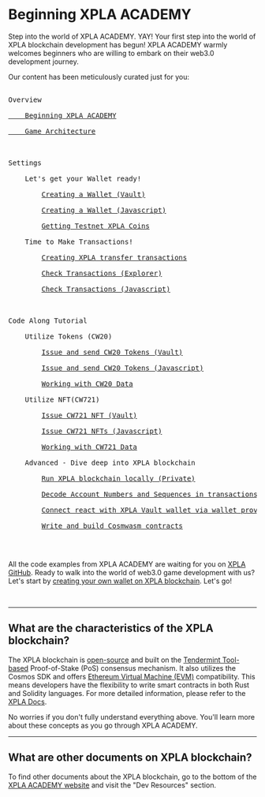 # Beginning XPLA ACADEMY

Step into the world of XPLA ACADEMY. YAY! Your first step into the world of XPLA blockchain development has begun! XPLA ACADEMY warmly welcomes beginners who are willing to embark on their web3.0 development journey. 

Our content has been meticulously curated just for you:

<pre>

Overview
<br/><a href="https://academy.xpla.dev/docs/overview/intro">&nbsp;&nbsp;&nbsp;&nbsp;Beginning XPLA ACADEMY</a>
<br/><a href="https://academy.xpla.dev/docs/overview/gameArchitecture">&nbsp;&nbsp;&nbsp;&nbsp;Game Architecture</a>
<br/>
<br/>Settings
<br/>&nbsp;&nbsp;&nbsp;&nbsp;Let's get your Wallet ready!
<br/>&nbsp;&nbsp;&nbsp;&nbsp;&nbsp;&nbsp;&nbsp;&nbsp;<a href="https://academy.xpla.dev/docs/settings/create-wallet/create-wallet-with-vault">Creating a Wallet (Vault)</a>
<br/>&nbsp;&nbsp;&nbsp;&nbsp;&nbsp;&nbsp;&nbsp;&nbsp;<a href="https://academy.xpla.dev/docs/settings/create-wallet/create-wallet-with-js">Creating a Wallet (Javascript)</a>
<br/>&nbsp;&nbsp;&nbsp;&nbsp;&nbsp;&nbsp;&nbsp;&nbsp;<a href="https://academy.xpla.dev/docs/settings/create-wallet/get-testnet-xpla">Getting Testnet XPLA Coins</a>
<br/>&nbsp;&nbsp;&nbsp;&nbsp;Time to Make Transactions!
<br/>&nbsp;&nbsp;&nbsp;&nbsp;&nbsp;&nbsp;&nbsp;&nbsp;<a href="https://academy.xpla.dev/docs/settings/create-testnet-transaction/send-tx">Creating XPLA transfer transactions</a>
<br/>&nbsp;&nbsp;&nbsp;&nbsp;&nbsp;&nbsp;&nbsp;&nbsp;<a href="https://academy.xpla.dev/docs/settings/create-testnet-transaction/check-tx-in-explorer">Check Transactions (Explorer)</a>
<br/>&nbsp;&nbsp;&nbsp;&nbsp;&nbsp;&nbsp;&nbsp;&nbsp;<a href="https://academy.xpla.dev/docs/settings/create-testnet-transaction/send-query">Check Transactions (Javascript)</a>
<br/>
<br/>Code Along Tutorial
<br/>&nbsp;&nbsp;&nbsp;&nbsp;Utilize Tokens (CW20)
<br/>&nbsp;&nbsp;&nbsp;&nbsp;&nbsp;&nbsp;&nbsp;&nbsp;<a href="https://academy.xpla.dev/docs/tutorial/make-cw20/make-cw20-with-vault">Issue and send CW20 Tokens (Vault)</a>
<br/>&nbsp;&nbsp;&nbsp;&nbsp;&nbsp;&nbsp;&nbsp;&nbsp;<a href="https://academy.xpla.dev/docs/tutorial/make-cw20/make-cw20-with-js">Issue and send CW20 Tokens (Javascript)</a>
<br/>&nbsp;&nbsp;&nbsp;&nbsp;&nbsp;&nbsp;&nbsp;&nbsp;<a href="https://academy.xpla.dev/docs/tutorial/make-cw20/query-cw20">Working with CW20 Data</a>
<br/>&nbsp;&nbsp;&nbsp;&nbsp;Utilize NFT(CW721)
<br/>&nbsp;&nbsp;&nbsp;&nbsp;&nbsp;&nbsp;&nbsp;&nbsp;<a href="https://academy.xpla.dev/docs/tutorial/make-cw721/make-nft-vault">Issue CW721 NFT (Vault)</a>
<br/>&nbsp;&nbsp;&nbsp;&nbsp;&nbsp;&nbsp;&nbsp;&nbsp;<a href="https://academy.xpla.dev/docs/tutorial/make-cw721/make-nft-js">Issue CW721 NFTs (Javascript)</a>
<br/>&nbsp;&nbsp;&nbsp;&nbsp;&nbsp;&nbsp;&nbsp;&nbsp;<a href="https://academy.xpla.dev/docs/tutorial/make-cw721/query-cw721">Working with CW721 Data</a>
<br/>&nbsp;&nbsp;&nbsp;&nbsp;Advanced - Dive deep into XPLA blockchain
<br/>&nbsp;&nbsp;&nbsp;&nbsp;&nbsp;&nbsp;&nbsp;&nbsp;<a href="https://academy.xpla.dev/docs/tutorial/deep-understand-xpla/local-network">Run XPLA blockchain locally (Private)</a>
<br/>&nbsp;&nbsp;&nbsp;&nbsp;&nbsp;&nbsp;&nbsp;&nbsp;<a href="https://academy.xpla.dev/docs/tutorial/deep-understand-xpla/account-sequence">Decode Account Numbers and Sequences in transactions</a>
<br/>&nbsp;&nbsp;&nbsp;&nbsp;&nbsp;&nbsp;&nbsp;&nbsp;<a href="https://academy.xpla.dev/docs/tutorial/deep-understand-xpla/walletprovider">Connect react with XPLA Vault wallet via wallet provider</a>
<br/>&nbsp;&nbsp;&nbsp;&nbsp;&nbsp;&nbsp;&nbsp;&nbsp;<a href="https://academy.xpla.dev/docs/tutorial/deep-understand-xpla/write-contract">Write and build Cosmwasm contracts</a>
<br/></pre>
<br />




All the code examples from XPLA ACADEMY are waiting for you on [XPLA GitHub](https://github.com/xpladev/academy/tree/main/example). Ready to walk into the world of web3.0 game development with us? Let's start by [creating your own wallet on XPLA blockchain](/docs/settings/create-wallet/create-wallet-with-vault). Let's go! 

<br/>

***
## What are the characteristics of the XPLA blockchain?

The XPLA blockchain is [open-source](https://github.com/xpladev/xpla) and built on the [Tendermint Tool-based](https://tendermint.com/) Proof-of-Stake (PoS) consensus mechanism. It also utilizes the Cosmos SDK and offers [Ethereum Virtual Machine (EVM)](https://ethereum.org/en/developers/docs/evm/) compatibility. This means developers have the flexibility to write smart contracts in both Rust and Solidity languages. For more detailed information, please refer to the [XPLA Docs](https://docs.xpla.io/learn/learn/about-xpla-chain/).

No worries if you don't fully understand everything above. You'll learn more about these concepts as you go through XPLA ACADEMY.

***

## What are other documents on XPLA blockchain?

To find other documents about the XPLA blockchain, go to the bottom of the [XPLA ACADEMY website](https://academy.xpla.dev/) and visit the "Dev Resources" section.

